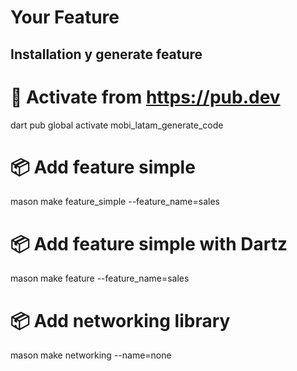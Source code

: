 # Your Feature

## Installation y generate feature

# 🎯 Activate from https://pub.dev
dart pub global activate mobi_latam_generate_code

# 📦 Add feature simple
mason make feature_simple --feature_name=sales
# 📦 Add feature simple with Dartz
mason make feature --feature_name=sales
# 📦 Add networking library
mason make networking --name=none